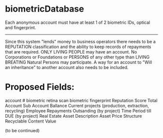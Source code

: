 # biometricDatabase
Each anonymous account must have at least 1 of 2 biometric IDs, optical and fingerprint.
_______________________________________________________________________________________

Since this system "lends" money to business operators there needs to be a REPUTATION classification and the ability to keep records of repayments that are required.  ONLY LIVING PEOPLE may have an account. No Corporations or Foundations or PERSONS of any other type than LIVING BREATING Natural Persons may participate.  A way for an account to "Will an inheritance" to another account also needs to be included.

# Proposed Fields:

  account #
  biometric retina scan
  biometric fingerprint
  Reputation Score
  Total Account
    Sub Account Ballance
  Current projects (production, extraction, recycling)
    Employee Repayments Outsanding (by project)
    Time Period till DUE (by project)
  Real Estate Asset Description
    Asset Price
    Structure Recyclable Content Value
    
(to be continued)
